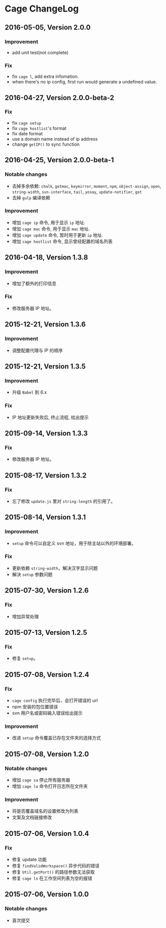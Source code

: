 # Cage ChangeLog

## 2016-05-05, Version 2.0.0

### Improvement

- add unit test(not complete)

### Fix

- fix `cage l`, add extra infomation.
- when there's no ip config, first run would generate a undefined value.

## 2016-04-27, Version 2.0.0-beta-2

### Fix

- fix `cage setup`
- fix `cage hostlist`'s format
- fix date format
- use a domain name instead of ip address
- change `getIP()` to sync function

## 2016-04-25, Version 2.0.0-beta-1

### Notable changes

- 去掉多余依赖: `chalk`, `getmac`, `keymirror`, `moment`, `npm`, `object-assign`, `open`, `string-width`, `svn-interface`, `tail`, `yosay`, `update-notifier`, `got`
- 去掉 `gulp` 编译依赖

### Improvement

- 增加 `cage ip` 命令, 用于显示 `ip` 地址.
- 增加 `cage mac` 命令, 用于显示 `mac` 地址.
- 增加 `cage update` 命令, 暂时用于更新 `ip` 地址.
- 增加 `cage hostlist` 命令, 显示曾经配置的域名列表

## 2016-04-18, Version 1.3.8

### Improvement

- 增加了额外的打印信息

### Fix

- 修改服务器 IP 地址。

## 2015-12-21, Version 1.3.6

### Improvement

- 调整配置代理与 IP 的顺序

## 2015-12-21, Version 1.3.5

### Improvement

- 升级 `Babel` 到 6.x

### Fix

- IP 地址更新失败后, 终止流程, 给出提示

## 2015-09-14, Version 1.3.3

### Fix

- 修改服务器 IP 地址。

## 2015-08-17, Version 1.3.2

### Fix

- 忘了修改 `update.js` 里对 `string-length` 的引用了。

## 2015-08-14, Version 1.3.1

### Improvement

- `setup` 命令可以自定义 svn 地址，用于除主站以外的环境部署。

### Fix

- 更新依赖 `string-width`，解决汉字显示问题
- 解决 `setup` 参数问题

## 2015-07-30, Version 1.2.6

### Fix

- 增加异常处理

## 2015-07-13, Version 1.2.5

### Fix

- 修复 `setup`。

## 2015-07-08, Version 1.2.4

### Fix

- `cage config` 执行完毕后，会打开错误的 url
- npm 安装的包位置错误
- svn 用户名或密码输入错误给出提示

### Improvement

- 改进 `setup` 命令覆盖已存在文件夹的选择方式

## 2015-07-08, Version 1.2.0

### Notable changes

- 增加 `cage sa` 停止所有服务器
- 增加 `cage lo` 命令打开日志所在文件夹

### Improvement

- 将是否覆盖域名的设置修改为列表
- 文案及文档链接修改

## 2015-07-06, Version 1.0.4

### Fix

- 修复 update 功能
- 修复 `findValidWorkspace()` 异步代码的错误
- 修复 `Util.getPort()` 的路径参数无法获取
- 修复 `cage ls` 在工作空间列表为空的报错

## 2015-07-06, Version 1.0.0

### Notable changes

- 首次提交
